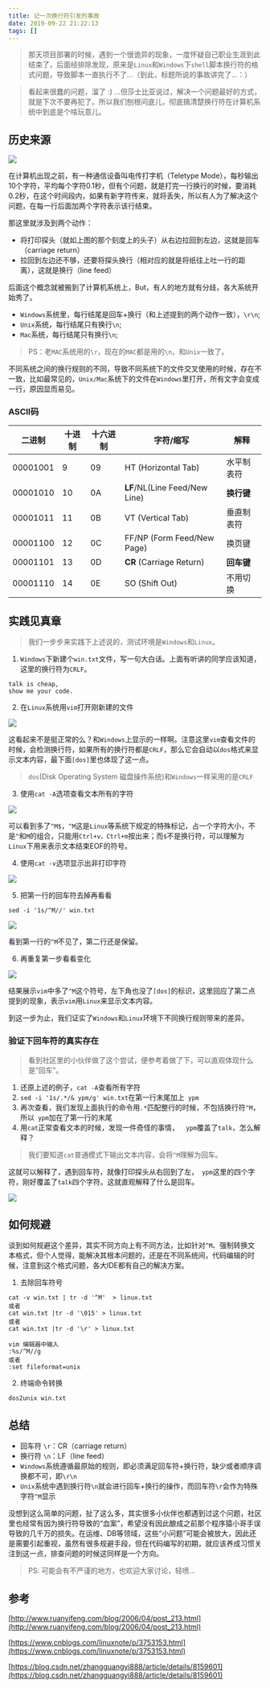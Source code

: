 ```yaml
---
title: 记一次换行符引发的事故
date: 2019-09-22 21:22:13
tags: []
---
```


> 那天项目部署的时候，遇到一个很诡异的现象，一度怀疑自己职业生涯到此结束了，后面经排除发现，原来是`Linux`和`Windows`下`shell`脚本换行符的格式问题，导致脚本一直执行不了...（到此，标题所说的事故讲完了...：）

> 看起来很蠢的问题，溜了 :) ...但莎士比亚说过，解决一个问题最好的方式，就是下次不要再犯了。所以我们刨根问底儿，彻底搞清楚换行符在计算机系统中到底是个啥玩意儿。

## 历史来源

![](https://user-gold-cdn.xitu.io/2019/8/29/16cdd1edadf05db1?w=474&h=266&f=png&s=171464)

<!--more-->

在计算机出现之前，有一种通信设备叫电传打字机（Teletype Mode），每秒输出10个字符，平均每个字符0.1秒，但有个问题，就是打完一行换行的时候，要消耗0.2秒，在这个时间段内，如果有新字符传来，就将丢失，所以有人为了解决这个问题，在每一行后面加两个字符表示该行结束。

那这里就涉及到两个动作：

- 将打印探头（就如上图的那个刻度上的头子）从右边拉回到左边，这就是回车（carriage return）
- 拉回到左边还不够，还要将探头换行（相对应的就是将纸往上吐一行的距离），这就是换行（line feed）

后面这个概念就被搬到了计算机系统上，But，有人的地方就有分歧，各大系统开始秀了。

- `Windows`系统里，每行结尾是回车+换行（和上述提到的两个动作一致），`\r\n`;
- `Unix`系统，每行结尾只有换行`\n`;
- `Mac`系统，每行结尾只有换行`\n`;

> PS：老`MAC`系统用的`\r`，现在的`MAC`都是用的`\n`，和`Unix`一致了。

不同系统之间的换行规则的不同，导致不同系统下的文件交叉使用的时候，存在不一致，比如最常见的，`Unix/Mac`系统下的文件在`Windows`里打开，所有文字会变成一行，原因显而易见。

### ASCII码

| 二进制 | 十进制 | 十六进制 | 字符/缩写 | 解释 |
|------|------|-----|------------|------------|
| 00001001	| 9	| 09	| HT (Horizontal Tab)	| 水平制表符	|
| 00001010	| 10	| 0A	| **LF**/NL(Line Feed/New Line)	| **换行键**	|
| 00001011	| 11	| 0B	| VT (Vertical Tab)	| 垂直制表符	|
| 00001100	| 12	| 0C	| FF/NP (Form Feed/New Page)	| 换页键	|
| 00001101	| 13	| 0D	| **CR** (Carriage Return)	| **回车键**	|
| 00001110	| 14	| 0E	| SO (Shift Out)	| 不用切换	|

## 实践见真章

> 我们一步步来实践下上述说的，测试环境是`Windows`和`Linux`。

1. `Windows`下新建个`win.txt`文件，写一句大白话。上面有听讲的同学应该知道，这里的换行符为`CRLF`。

```
talk is cheap,
show me your code.
```

2. 在`Linux`系统用`vim`打开刚新建的文件

![](https://user-gold-cdn.xitu.io/2019/8/29/16cdd56922280953?w=486&h=367&f=png&s=8017)

这看起来不是挺正常的么？和`Windows`上显示的一样啊。注意这里`vim`查看文件的时候，会检测换行符，如果所有的换行符都是`CRLF`，那么它会自动以`dos`格式来显示文本内容，最下面`[dos]`里也体现了这一点。

> `dos`(Disk Operating System 磁盘操作系统)和`Windows`一样采用的是`CRLF`

3. 使用`cat -A`选项查看文本所有的字符

![](https://user-gold-cdn.xitu.io/2019/8/29/16cdd66cdb8e9c93?w=387&h=76&f=png&s=6786)

可以看到多了`^M$`，`^M`这是`Linux`等系统下规定的特殊标记，占一个字符大小，不是`^`和`M`的组合，只能用`Ctrl+v，Ctrl+m`按出来；而`$`不是换行符，可以理解为`Linux`下用来表示文本结束EOF的符号。

4. 使用`cat -v`选项显示出非打印字符

![](https://user-gold-cdn.xitu.io/2019/8/29/16cdd6a98da94de2?w=389&h=78&f=png&s=7222)

5. 把第一行的回车符去掉再看看

```
sed -i '1s/^M//' win.txt
```

![](https://user-gold-cdn.xitu.io/2019/8/29/16cdd90fdc095d43?w=464&h=93&f=png&s=8871)

看到第一行的`^M`不见了，第二行还是保留。

6. 再重复第一步看看变化

![](https://user-gold-cdn.xitu.io/2019/8/29/16cdd9bb03dcf40c?w=647&h=367&f=png&s=10072)

结果展示`vim`中多了`^M`这个符号，左下角也没了`[dos]`的标识，这里回应了第二点提到的现象，表示`vim`用`Linux`来显示文本内容。

到这一步为止，我们证实了`Windows`和`Linux`环境下不同换行规则带来的差异。

### 验证下回车符的真实存在

> 看到社区里的小伙伴做了这个尝试，便参考着做了下，可以直观体现什么是“回车”。

1. 还原上述的例子，`cat -A`查看所有字符
2. `sed -i '1s/.*/& ypm/g' win.txt`在第一行末尾加上` ypm`
3. 再次查看，我们发现上面执行的命令用`.*`匹配整行的时候，不包括换行符`^M`，所以` ypm`加在了第一行的末尾
4. 用`cat`正常查看文本的时候，发现一件奇怪的事情，`  ypm`覆盖了`talk`，怎么解释？

> 我们要知道`cat`普通模式下输出文本内容，会将`^M`理解为回车。

这就可以解释了，遇到回车符，就像打印探头从右回到了左，` ypm`这里的四个字符，刚好覆盖了`talk`四个字符。这就直观解释了什么是回车。

![](https://user-gold-cdn.xitu.io/2019/8/30/16ce067f129b3bcd?w=540&h=215&f=png&s=23363)

## 如何规避

谈到如何规避这个差异，其实不同方向上有不同方法，比如针对`^M`、强制转换文本格式，但个人觉得，能解决其根本问题的，还是在不同系统间，代码编辑的时候，注意到这个格式问题，各大IDE都有自己的解决方案。

1. 去除回车符号

```
cat -v win.txt | tr -d '^M'  > linux.txt
或者
cat win.txt |tr -d '\015' > linux.txt
或者
cat win.txt |tr -d '\r' > linux.txt
```

```vim
vim 编辑器中输入
:%s/^M//g
或者
:set fileformat=unix
```

2. 终端命令转换

```
dos2unix win.txt
```

## 总结

- 回车符 `\r`：CR（carriage return）
- 换行符 `\n`：LF（line feed）
- `Windows`系统遵循最原始的规则，即必须满足回车符+换行符，缺少或者顺序调换都不可，即`\r\n`
- `Unix`系统中遇到换行符`\n`就会进行回车+换行的操作，而回车符`\r`会作为特殊字符`^M`显示

没想到这么简单的问题，扯了这么多，其实很多小伙伴也都遇到过这个问题，社区里也经常有因为换行符导致的“血案”，希望没有因此酿成之前那个程序猿小哥手误导致的几千万的损失。在运维、DB等领域，这些“小问题”可能会被放大，因此还是需要引起重视，虽然有很多规避手段，但在代码编写的初期，就应该养成习惯关注到这一点，排查问题的时候这同样是一个方向。

> PS: 可能会有不严谨的地方，也欢迎大家讨论，轻喷...

## 参考

[http://www.ruanyifeng.com/blog/2006/04/post_213.html](http://www.ruanyifeng.com/blog/2006/04/post_213.html)

[https://www.cnblogs.com/linuxnote/p/3753153.html](https://www.cnblogs.com/linuxnote/p/3753153.html)

[https://blog.csdn.net/zhangguangyi888/article/details/8159601](https://blog.csdn.net/zhangguangyi888/article/details/8159601)
